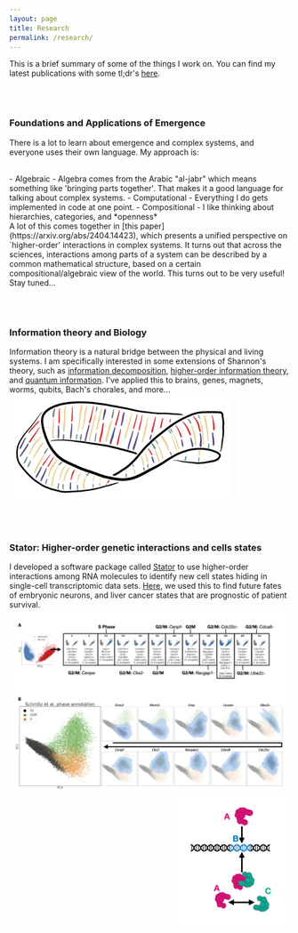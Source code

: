 ```yaml
---
layout: page
title: Research
permalink: /research/
---
```


This is a brief summary of some of the things I work on. You can find my latest publications with some tl;dr's [here](/publications/). 

<br><br>

### Foundations and Applications of Emergence
There is a lot to learn about emergence and complex systems, and everyone uses their own language. My approach is:

<br> 
- Algebraic 
    - Algebra comes from the Arabic "al-jabr" which means something like 'bringing parts together'. That makes it a good language for talking about complex systems.
- Computational
    - Everything I do gets implemented in code at one point.
- Compositional
    - I like thinking about hierarchies, categories, and *openness*

<br>
A lot of this comes together in [this paper](https://arxiv.org/abs/2404.14423), which presents a unified perspective on `higher-order' interactions in complex systems. It turns out that across the sciences, interactions among parts of a system can be described by a common mathematical structure, based on a certain compositional/algebraic view of the world. This turns out to be very useful! Stay tuned...

<br><br>

### Information theory and Biology
Information theory is a natural bridge between the physical and living systems. I am specifically interested in some extensions of Shannon's theory, such as [information decomposition](https://arxiv.org/abs/2410.06224), [higher-order information theory](https://arxiv.org/abs/2205.04440), and [quantum information](https://arxiv.org/abs/2404.06454). I've applied this to brains, genes, magnets, worms, qubits, Bach's chorales, and more...
<img src="/assets/mobius_DNA.png" alt="A Möbius strip of DNA" width="400"/>

<br><br>

### Stator: Higher-order genetic interactions and cells states
I developed a software package called [Stator](https://github.com/AJnsm/Stator) to use higher-order interactions among RNA molecules to identify new cell states hiding in single-cell transcriptomic data sets. [Here](https://www.embopress.org/doi/full/10.1038/s44320-024-00074-1), we used this to find future fates of embryonic neurons, and liver cancer states that are prognostic of patient survival. 
<img src="/assets/research_info/CC_states.png" alt="Image of a combinatorial gene regulation" width="600"/>
<img style="float: right;" src="/assets/research_info/HOIs.png" alt="Image of a combinatorial gene regulation" width="200"/>